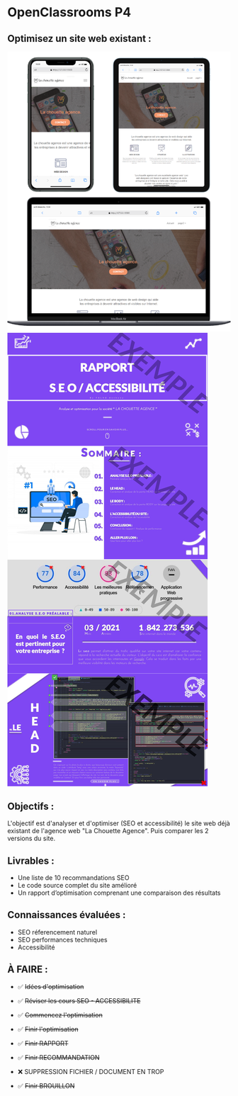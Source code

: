 # OpenClassrooms P4 

## Optimisez un site web existant :

<!-- ### <p align="right">[Lien de la page WEB](https://anthonoir576.github.io/Projet_Officiel_OpenClassRooms_P4/)</p> -->

![screen SEO](./source/md-picture/mdpix.png)
![screen SEO](./source/md-picture/mdpix2.jpg)

## Objectifs :
L'objectif est d'analyser et d'optimiser (SEO et accessibilité) le site web déjà existant de l'agence web "La Chouette Agence". Puis comparer les 2 versions du site.

## Livrables :
- Une liste de 10 recommandations SEO
- Le code source complet du site amélioré
- Un rapport d’optimisation comprenant une comparaison des résultats

## Connaissances évaluées :
- SEO réferencement naturel
- SEO performances techniques
- Accessibilité



## À FAIRE :

- ✅ <del>Idées d'optimisation</del>
- ✅ <del> Réviser les cours SEO - ACCESSIBILITE </del>
- ✅ <del> Commencez l'optimisation </del>
- ✅ <del> Finir l'optimisation </del>
- ✅ <del> Finir RAPPORT </del>
- ✅ <del> Finir RECOMMANDATION </del>
- ❌ SUPPRESSION FICHIER / DOCUMENT EN TROP  

- ✅ <del> Finir BROUILLON </del>
